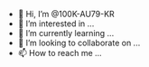 - 👋 Hi, I’m @100K-AU79-KR
- 👀 I’m interested in ...
- 🌱 I’m currently learning ...
- 💞️ I’m looking to collaborate on ...
- 📫 How to reach me ...

<!---
100K-AU79-KR/100K-AU79-KR is a ✨ special ✨ repository because its `README.md` (this file) appears on your GitHub profile.
You can click the Preview link to take a look at your changes.
--->
